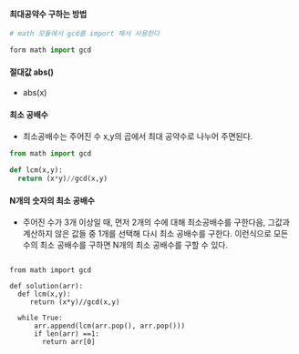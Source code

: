 #### 최대공약수 구하는 방법

```python 
# math 모듈에서 gcd를 import 해서 사용한다

form math import gcd 
```
#### 절대값 abs() 
 - abs(x) 

#### 최소 공배수 
 - 최소공배수는 주어진 수 x,y의 곱에서 최대 공약수로 나누어 주면된다.
```python
from math import gcd

def lcm(x,y):
  return (x*y)//gcd(x,y)
```

#### N개의 숫자의 최소 공배수 
-  주어진 수가 3개 이상일 때, 먼저 2개의 수에 대해 최소공배수를 구한다음, 그값과 계산하지 않은 값들 중 1개를 선택해 다시 최소 공배수를 구한다. 이런식으로 모든 수의 최소 공배수를 구하면 N개의 최소 공배수를 구할 수 있다.
```pyton

from math import gcd

def solution(arr):
  def lcm(x,y):
     return (x*y)//gcd(x,y)
     
  while True:
      arr.append(lcm(arr.pop(), arr.pop()))
      if len(arr) ==1:
        return arr[0]
        
```
      
      
  
